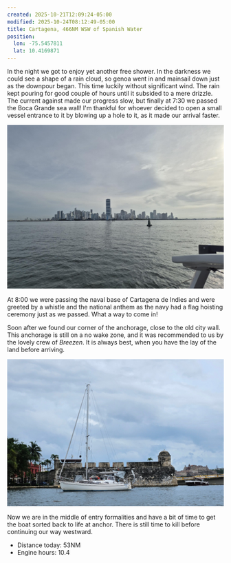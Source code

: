 ```yaml
---
created: 2025-10-21T12:09:24-05:00
modified: 2025-10-24T08:12:49-05:00
title: Cartagena, 466NM WSW of Spanish Water
position:
  lon: -75.5457811
  lat: 10.4169871
---
```


In the night we got to enjoy yet another free shower. In the darkness we could see a shape of a rain cloud, so genoa went in and mainsail down just as the downpour began. This time luckily without significant wind. The rain kept pouring for good couple of hours until it subsided to a mere drizzle. The current against made our progress slow, but finally at 7:30 we passed the Boca Grande sea wall! I'm thankful for whoever decided to open a small vessel entrance to it by blowing up a hole to it, as it made our arrival faster.

![Image](../2025/0c988935867610e201931cfb09f5edb8.jpg)

At 8:00 we were passing the naval base of Cartagena de Indies and were greeted by a whistle and the national anthem as the navy had a flag hoisting ceremony just as we passed. What a way to come in!

Soon after we found our corner of the anchorage, close to the old city wall. This anchorage is still on a no wake zone, and it was recommended to us by the lovely crew of _Breezen_. It is always best, when you have the lay of the land before arriving.

![Image](../2025/126d6d9390b00d63f2c63968de5cd30e.png)

Now we are in the middle of entry formalities and have a bit of time to get the boat sorted back to life at anchor. There is still time to kill before continuing our way westward.

* Distance today: 53NM
* Engine hours: 10.4
